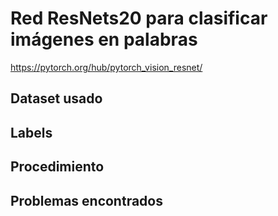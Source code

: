 # Red ResNets20 para clasificar imágenes en palabras

https://pytorch.org/hub/pytorch_vision_resnet/

## Dataset usado

## Labels

## Procedimiento

## Problemas encontrados
